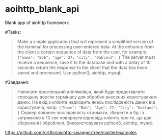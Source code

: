 # aoihttp_blank_api
Blank app of aiohttp framework

#Tasks:
>Make a simple application that will represent a simplified version of the terminal for processing user-entered data.
At the entrance from the client a certain sequence of data from the user, for example.
`{"name": "Bob";
"age": 27;
"city": "Oakland";
}`
The server must receive a sequence, save it to the database and with a delay of 10 seconds return the response to 
the client that the data has been saved and processed.
Use python3, aiohttp, mysql.

#Завдання:
>Написати простенький апплікейшн, який буде представляти спрощену версію терміналу 
для обробки внесених користувачем даних.
На вхід з клієнта надходить якась послідовність даних від користувача, напр.
`{"Name": "Bob";
"Age": 27;
"City": "Oakland";
}`
Сервер повинен послідовність отримати, зберегти в бд і з затримкою в 10 сек повернути відповідь клієнту про те, 
що дані збережені і оброблені.
Використовувати python3, aiohttp, mysql.


https://github.com/cr0hn/aiohttp-swagger/tree/master/examples
